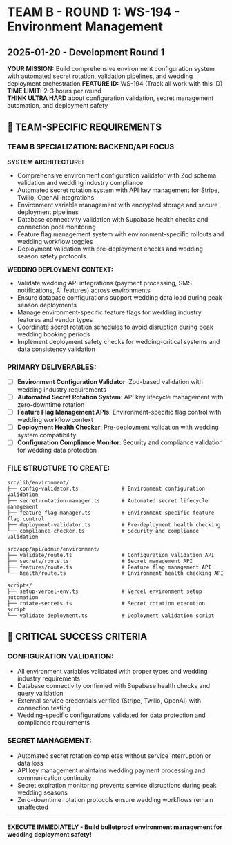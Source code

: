 # TEAM B - ROUND 1: WS-194 - Environment Management
## 2025-01-20 - Development Round 1

**YOUR MISSION:** Build comprehensive environment configuration system with automated secret rotation, validation pipelines, and wedding deployment orchestration
**FEATURE ID:** WS-194 (Track all work with this ID)
**TIME LIMIT:** 2-3 hours per round  
**THINK ULTRA HARD** about configuration validation, secret management automation, and deployment safety

## 🎯 TEAM-SPECIFIC REQUIREMENTS

### TEAM B SPECIALIZATION: **BACKEND/API FOCUS**

**SYSTEM ARCHITECTURE:**
- Comprehensive environment configuration validator with Zod schema validation and wedding industry compliance
- Automated secret rotation system with API key management for Stripe, Twilio, OpenAI integrations
- Environment variable management with encrypted storage and secure deployment pipelines
- Database connectivity validation with Supabase health checks and connection pool monitoring
- Feature flag management system with environment-specific rollouts and wedding workflow toggles
- Deployment validation with pre-deployment checks and wedding season safety protocols

**WEDDING DEPLOYMENT CONTEXT:**
- Validate wedding API integrations (payment processing, SMS notifications, AI features) across environments
- Ensure database configurations support wedding data load during peak season deployments
- Manage environment-specific feature flags for wedding industry features and vendor types
- Coordinate secret rotation schedules to avoid disruption during peak wedding booking periods
- Implement deployment safety checks for wedding-critical systems and data consistency validation

### PRIMARY DELIVERABLES:
- [ ] **Environment Configuration Validator**: Zod-based validation with wedding industry requirements
- [ ] **Automated Secret Rotation System**: API key lifecycle management with zero-downtime rotation
- [ ] **Feature Flag Management APIs**: Environment-specific flag control with wedding workflow context
- [ ] **Deployment Health Checker**: Pre-deployment validation with wedding system compatibility
- [ ] **Configuration Compliance Monitor**: Security and compliance validation for wedding data protection

### FILE STRUCTURE TO CREATE:
```
src/lib/environment/
├── config-validator.ts              # Environment configuration validation
├── secret-rotation-manager.ts       # Automated secret lifecycle management
├── feature-flag-manager.ts          # Environment-specific feature flag control
├── deployment-validator.ts          # Pre-deployment health checking
└── compliance-checker.ts            # Security and compliance validation

src/app/api/admin/environment/
├── validate/route.ts                # Configuration validation API
├── secrets/route.ts                 # Secret management API
├── features/route.ts                # Feature flag management API
└── health/route.ts                  # Environment health checking API

scripts/
├── setup-vercel-env.ts              # Vercel environment setup automation
├── rotate-secrets.ts                # Secret rotation execution script
└── validate-deployment.ts           # Deployment validation script
```

## 🚨 CRITICAL SUCCESS CRITERIA

### CONFIGURATION VALIDATION:
- All environment variables validated with proper types and wedding industry requirements
- Database connectivity confirmed with Supabase health checks and query validation
- External service credentials verified (Stripe, Twilio, OpenAI) with connection testing
- Wedding-specific configurations validated for data protection and compliance requirements

### SECRET MANAGEMENT:
- Automated secret rotation completes without service interruption or data loss
- API key management maintains wedding payment processing and communication continuity
- Secret expiration monitoring prevents service disruptions during peak wedding seasons
- Zero-downtime rotation protocols ensure wedding workflows remain unaffected

---

**EXECUTE IMMEDIATELY - Build bulletproof environment management for wedding deployment safety!**